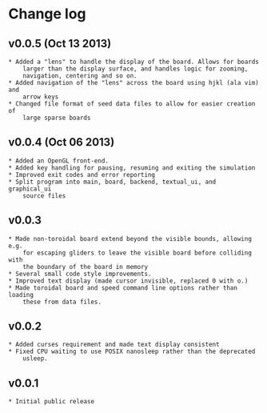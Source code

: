 Change log
==========

v0.0.5 (Oct 13 2013)
-------------------
    * Added a "lens" to handle the display of the board. Allows for boards
        larger than the display surface, and handles logic for zooming,
        navigation, centering and so on.
    * Added navigation of the "lens" across the board using hjkl (ala vim) and
        arrow keys
    * Changed file format of seed data files to allow for easier creation of
        large sparse boards

v0.0.4 (Oct 06 2013)
--------------------
    * Added an OpenGL front-end.
    * Added key handling for pausing, resuming and exiting the simulation
    * Improved exit codes and error reporting
    * Split program into main, board, backend, textual_ui, and graphical_ui
        source files

v0.0.3
------
    * Made non-toroidal board extend beyond the visible bounds, allowing e.g.
        for escaping gliders to leave the visible board before colliding with
        the boundary of the board in memory
    * Several small code style improvements.
    * Improved text display (made cursor invisible, replaced 0 with o.)
    * Made toroidal board and speed command line options rather than loading
        these from data files.

v0.0.2
------
    * Added curses requirement and made text display consistent
    * Fixed CPU waiting to use POSIX nanosleep rather than the deprecated
        usleep.

v0.0.1
------
    * Initial public release

